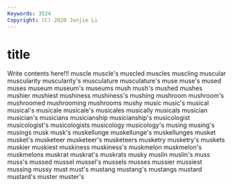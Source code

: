 ```yaml
---
Keywords: 3524
Copyright: (C) 2020 Junjie Li
---
```


# title

Write contents here!!!
muscle 
muscle's 
muscled 
muscles 
muscling
muscular 
muscularity 
muscularity's 
musculature 
musculature's 
muse 
muse's 
mused 
muses 
museum
museum's 
museums 
mush 
mush's 
mushed 
mushes 
mushier 
mushiest 
mushiness 
mushiness's
mushing 
mushroom 
mushroom's 
mushroomed 
mushrooming 
mushrooms 
mushy 
music 
music's 
musical
musical's 
musicale 
musicale's 
musicales 
musically 
musicals 
musician 
musician's 
musicians 
musicianship
musicianship's 
musicologist 
musicologist's 
musicologists 
musicology 
musicology's 
musing 
musing's 
musings 
musk
musk's 
muskellunge 
muskellunge's 
muskellunges 
musket 
musket's 
musketeer 
musketeer's 
musketeers 
musketry
musketry's 
muskets 
muskier 
muskiest 
muskiness 
muskiness's 
muskmelon 
muskmelon's 
muskmelons 
muskrat
muskrat's 
muskrats 
musky 
muslin 
muslin's 
muss 
muss's 
mussed 
mussel 
mussel's
mussels 
musses 
mussier 
mussiest 
mussing 
mussy 
must 
must's 
mustang 
mustang's
mustangs 
mustard 
mustard's 
muster 
muster's 
